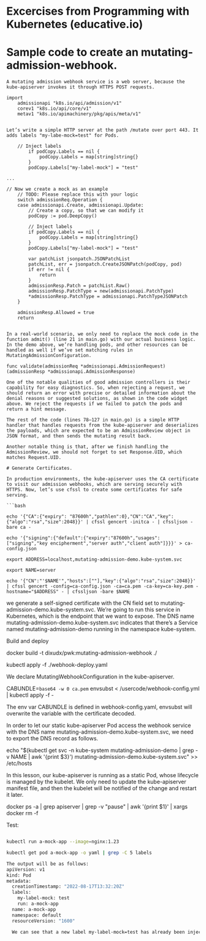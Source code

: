# Excercises from Programming with Kubernetes (educative.io)

# Sample code to create an mutating-admission-webhook.

```
A mutating admission webhook service is a web server, because the kube-apiserver invokes it through HTTPS POST requests. 

import
	admissionapi "k8s.io/api/admission/v1"
	corev1 "k8s.io/api/core/v1"
	metav1 "k8s.io/apimachinery/pkg/apis/meta/v1"


Let’s write a simple HTTP server at the path /mutate over port 443. It adds labels "my-labe-mock=test" for Pods.

    // Inject labels
		if podCopy.Labels == nil {
			podCopy.Labels = map[string]string{}
		}
		podCopy.Labels["my-label-mock"] = "test"

...

// Now we create a mock as an example
	// TODO: Please replace this with your logic
	switch admissionReq.Operation {
	case admissionapi.Create, admissionapi.Update:
		// Create a copy, so that we can modify it
		podCopy := pod.DeepCopy()

		// Inject labels
		if podCopy.Labels == nil {
			podCopy.Labels = map[string]string{}
		}
		podCopy.Labels["my-label-mock"] = "test"

		var patchList jsonpatch.JSONPatchList
		patchList, err = jsonpatch.CreateJSONPatch(podCopy, pod)
		if err != nil {
			return
		}
		admissionResp.Patch = patchList.Raw()
		admissionResp.PatchType = new(admissionapi.PatchType)
		*admissionResp.PatchType = admissionapi.PatchTypeJSONPatch
	}

	admissionResp.Allowed = true
	return


In a real-world scenario, we only need to replace the mock code in the function admit() (line 21 in main.go) with our actual business logic. In the demo above, we’re handling pods, and other resources can be handled as well if we’ve set matching rules in MutatingAdmissionConfiguration.

func validate(admissionReq *admissionapi.AdmissionRequest) (admissionResp *admissionapi.AdmissionResponse)

One of the notable qualities of good admission controllers is their capability for easy diagnostics. So, when rejecting a request, we should return an error with precise or detailed information about the denial reasons or suggested solutions, as shown in the code widget above. We reject the requests if we failed to patch the pods and return a hint message.

The rest of the code (lines 78–127 in main.go) is a simple HTTP handler that handles requests from the kube-apiserver and deserializes the payloads, which are expected to be an AdmissionReview object in JSON format, and then sends the mutating result back.

Another notable thing is that, after we finish handling the AdmissionReview, we should not forget to set Response.UID, which matches Request.UID.

# Generate Certificates.

In production environments, the kube-apiserver uses the CA certificate to visit our admission webhooks, which are serving securely with HTTPS. Now, let’s use cfssl to create some certificates for safe serving.

```bash 

echo '{"CA":{"expiry": "87600h","pathlen":0},"CN":"CA","key":{"algo":"rsa","size":2048}}' | cfssl gencert -initca - | cfssljson -bare ca -

echo '{"signing":{"default":{"expiry":"87600h","usages":["signing","key encipherment","server auth","client auth"]}}}' > ca-config.json

export ADDRESS=localhost,mutating-admission-demo.kube-system.svc

export NAME=server

echo '{"CN":"'$NAME'","hosts":[""],"key":{"algo":"rsa","size":2048}}' | cfssl gencert -config=ca-config.json -ca=ca.pem -ca-key=ca-key.pem -hostname="$ADDRESS" - | cfssljson -bare $NAME

```

 we generate a self-signed certificate with the CN field set to mutating-admission-demo.kube-system.svc. 
 We’re going to run this service in Kubernetes, which is the endpoint that we want to expose. 
 The DNS name mutating-admission-demo.kube-system.svc indicates that there’s a Service named mutating-admission-demo running in the namespace kube-system.


Build and deploy 

docker build -t dixudx/pwk:mutating-admission-webhook ./

kubectl apply -f ./webhook-deploy.yaml

We declare MutatingWebhookConfiguration in the kube-apiserver.

CABUNDLE=`base64 -w 0 ca.pem` envsubst < /usercode/webhook-config.yml | kubectl apply -f -

The env var CABUNDLE is defined in webhook-config.yaml, envsubst will overwrite the variable with the certificate decoded.

In order to let our static kube-apiserver Pod access the webhook service with the DNS name mutating-admission-demo.kube-system.svc, we need to export the DNS record as follows. 

echo "$(kubectl get svc -n kube-system mutating-admission-demo | grep -v NAME | awk '{print $3}') mutating-admission-demo.kube-system.svc" >> /etc/hosts

In this lesson, our kube-apiserver is running as a static Pod, whose lifecycle is managed by the kubelet. We only need to update the kube-apiserver manifest file, and then the kubelet will be notified of the change and restart it later.

docker ps -a | grep apiserver | grep -v "pause" | awk '{print $1}' | xargs docker rm -f


Test:

```bash 

kubectl run a-mock-app --image=nginx:1.23

kubectl get pod a-mock-app -o yaml | grep -C 5 labels

The output will be as follows:
apiVersion: v1
kind: Pod
metadata:
  creationTimestamp: "2022-08-17T13:32:20Z"
  labels:
    my-label-mock: test
    run: a-mock-app
  name: a-mock-app
  namespace: default
  resourceVersion: "1600"

  We can see that a new label my-label-mock=test has already been injected to the Pod a-mock-app by our webhook, which is working as expected.